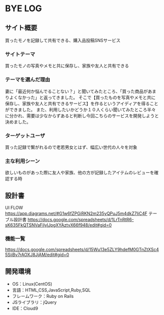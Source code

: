 # BYE LOG

## サイト概要
買ったモノを記録して共有できる、購入品投稿SNSサービス

### サイトテーマ
買ったモノの写真やメモと共に保存し、家族や友人と共有できる

### テーマを選んだ理由
妻に「最近何か悩んでることない？」と聞いてみたところ、「買った商品があまりよくなかった」と返ってきました。
そこで【買ったものを写真やメモと共に保存し、家族や友人と共有できるサービス】を作るというアイディアを得ることができました。
また、利用したいかどうか１０人くらい聞いてみたところ半々に分かれ、需要は少なからずあると判断し今回こちらのサービスを開発しようと決めました。

### ターゲットユーザ
買った記録で繋がれるので老若男女とはず、幅広い世代の人々を対象

### 主な利用シーン
欲しいものがあった際に友人や家族、他の方が記録したアイテムのレビューを確認する時

## 設計書
UI FLOW
https://app.diagrams.net/#G1w6fZPGiRKN2m235yQPuJ5m4dkZ7IiC4F
テーブル設計書
https://docs.google.com/spreadsheets/d/1LrTnRtR6-sK635FkQTSNVaFilylJpgXYAztvX66f948/edit#gid=0

### 機能一覧
https://docs.google.com/spreadsheets/d/15Wu13e5ZLY9hdefM0GTnZtXSc45SiiBv7rAOXJ8JjAM/edit#gid=0

## 開発環境
- OS：Linux(CentOS)
- 言語：HTML,CSS,JavaScript,Ruby,SQL
- フレームワーク：Ruby on Rails
- JSライブラリ：jQuery
- IDE：Cloud9
